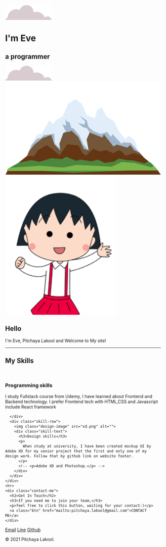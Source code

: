 <!DOCTYPE html>
<html lang="en" dir="ltr">

<head>
  <meta charset="utf-8">
  <title>Eve Pitchaya</title>
  <link rel="stylesheet" href="stylesheet.css">
  <link rel="icon" href="favicon.ico">
  <link href="https://fonts.googleapis.com/css2?family=Merriweather:wght@300&family=Montserrat:wght@100&family=Petit+Formal+Script&display=swap" rel="stylesheet">
</head>

<body>
  <div class="top-container">
    <img class="top-cloud" src="cloud.png" alt="">
    <h1>I'm Eve</h1>
    <h2>a programmer</h2>
    <img class="bottom-cloud" src="cloud.png" alt="">
    <img src="mountain.png" alt="">
  </div>
  <div class="middle-container">
    <div class="profile">
      <img class="circular-img" src="Maruko_artwork_series2_01.png" alt="">
      <h2>Hello</h2>
      <p>I'm Eve, Pitchaya Lakool and Welcome to My site!</p>
    </div>
    <hr>
    <div class="skills">
      <h2>My Skills</h2>
      <div class="skill-row">
        <img class="code-image" src="https://media.giphy.com/media/LmNwrBhejkK9EFP504/source.gif" alt="">
        <div class="skill-text">
          <h3>Programming skills</h3>
          <p>
            I study Fullstack course from Udemy, I have learned about Frontend and Backend technology.
            I prefer Frontend tech with HTML,CSS and Javascript include React framework</p>
            <!-- <p>HTML, CSS, Javascript and Basic of ReactJS.</p>
            <p>Basic of Python and NodeJS.</p> -->
        </div>

      </div>
      <div class="skill-row">
        <img class="design-image" src="xd.png" alt="">
        <div class="skill-text">
          <h3>Design skills</h3>
          <p>
            When study at university, I have been created mockup UI by Adobe XD for my senior project that the first and only one of my design work. Follow that by github link on website footer.
          </p>
          <!-- <p>Adobe XD and Photoshop.</p> -->
        </div>
      </div>
    </div>
    <hr>
    <div class="contact-me">
      <h2>Get In Touch</h2>
      <h3>If you need me to join your team,</h3>
      <p>feel free to click this button, waiting for your contact:)</p>
      <a class="btn" href="mailto:pitchaya.lakool@gmail.com">CONTACT ME</a>
    </div>
  </div>


  <div class="bottom-container">
    <a class="footer-link" href="mailto:pitchaya.lakool@gmail.com/">Email</a>
    <a class="footer-link" href="">Line</a>
    <a class="footer-link" href="https://www.appbrewery.co/">Github</a>
    <p id="name">© 2021 Pitchaya Lakool.</p>
  </div>

</body>

</html>
